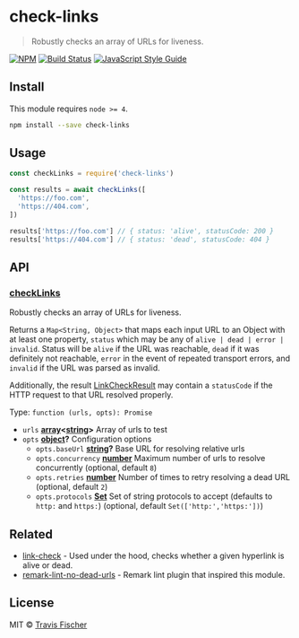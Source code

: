 # check-links

> Robustly checks an array of URLs for liveness.

[![NPM](https://img.shields.io/npm/v/check-links.svg)](https://www.npmjs.com/package/check-links) [![Build Status](https://travis-ci.com/transitive-bullshit/check-links.svg?branch=master)](https://travis-ci.com/transitive-bullshit/check-links) [![JavaScript Style Guide](https://img.shields.io/badge/code_style-standard-brightgreen.svg)](https://standardjs.com)

## Install

This module requires `node >= 4`.

```bash
npm install --save check-links
```

## Usage

```js
const checkLinks = require('check-links')

const results = await checkLinks([
  'https://foo.com',
  'https://404.com',
])

results['https://foo.com'] // { status: 'alive', statusCode: 200 }
results['https://404.com'] // { status: 'dead', statusCode: 404 }
```

## API

<!-- Generated by documentation.js. Update this documentation by updating the source code. -->

### [checkLinks](https://github.com/transitive-bullshit/check-links/blob/dc9d7ab5e9074c3da19177640c7aea2482393d90/index.js#L41-L74)

Robustly checks an array of URLs for liveness.

Returns a `Map<String, Object>` that maps each input URL to an Object with at least
one property, `status` which may be any of `alive | dead | error | invalid`. Status
will be `alive` if the URL was reachable, `dead` if it was definitely not reachable,
`error` in the event of repeated transport errors, and `invalid` if the URL was parsed
as invalid.

Additionally, the result [LinkCheckResult](https://github.com/tcort/link-check/blob/master/lib/LinkCheckResult.js)
may contain a `statusCode` if the HTTP request to that URL resolved properly.

Type: `function (urls, opts): Promise`

-   `urls` **[array](https://developer.mozilla.org/docs/Web/JavaScript/Reference/Global_Objects/Array)&lt;[string](https://developer.mozilla.org/docs/Web/JavaScript/Reference/Global_Objects/String)>** Array of urls to test
-   `opts` **[object](https://developer.mozilla.org/docs/Web/JavaScript/Reference/Global_Objects/Object)?** Configuration options
    -   `opts.baseUrl` **[string](https://developer.mozilla.org/docs/Web/JavaScript/Reference/Global_Objects/String)?** Base URL for resolving relative urls
    -   `opts.concurrency` **[number](https://developer.mozilla.org/docs/Web/JavaScript/Reference/Global_Objects/Number)** Maximum number of urls to resolve concurrently (optional, default `8`)
    -   `opts.retries` **[number](https://developer.mozilla.org/docs/Web/JavaScript/Reference/Global_Objects/Number)** Number of times to retry resolving a dead URL (optional, default `2`)
    -   `opts.protocols` **[Set](https://developer.mozilla.org/docs/Web/JavaScript/Reference/Global_Objects/Set)** Set of string protocols to accept (defaults to `http:` and `https:`) (optional, default `Set(['http:','https:'])`)

## Related

-   [link-check](https://github.com/tcort/link-check) - Used under the hood, checks whether a given hyperlink is alive or dead.
-   [remark-lint-no-dead-urls](https://github.com/davidtheclark/remark-lint-no-dead-urls) - Remark lint plugin that inspired this module.

## License

MIT © [Travis Fischer](https://github.com/transitive-bullshit)
